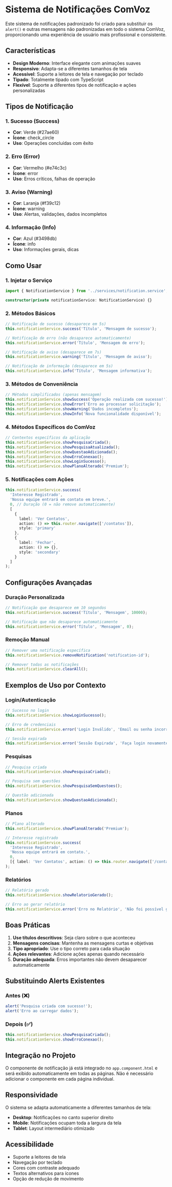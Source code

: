 # Sistema de Notificações ComVoz

Este sistema de notificações padronizado foi criado para substituir os `alert()` e outras mensagens não padronizadas em todo o sistema ComVoz, proporcionando uma experiência de usuário mais profissional e consistente.

## Características

- **Design Moderno**: Interface elegante com animações suaves
- **Responsivo**: Adapta-se a diferentes tamanhos de tela
- **Acessível**: Suporte a leitores de tela e navegação por teclado
- **Tipado**: Totalmente tipado com TypeScript
- **Flexível**: Suporte a diferentes tipos de notificação e ações personalizadas

## Tipos de Notificação

### 1. Sucesso (Success)
- **Cor**: Verde (#27ae60)
- **Ícone**: check_circle
- **Uso**: Operações concluídas com êxito

### 2. Erro (Error)
- **Cor**: Vermelho (#e74c3c)
- **Ícone**: error
- **Uso**: Erros críticos, falhas de operação

### 3. Aviso (Warning)
- **Cor**: Laranja (#f39c12)
- **Ícone**: warning
- **Uso**: Alertas, validações, dados incompletos

### 4. Informação (Info)
- **Cor**: Azul (#3498db)
- **Ícone**: info
- **Uso**: Informações gerais, dicas

## Como Usar

### 1. Injetar o Serviço

```typescript
import { NotificationService } from '../services/notification.service';

constructor(private notificationService: NotificationService) {}
```

### 2. Métodos Básicos

```typescript
// Notificação de sucesso (desaparece em 5s)
this.notificationService.success('Título', 'Mensagem de sucesso');

// Notificação de erro (não desaparece automaticamente)
this.notificationService.error('Título', 'Mensagem de erro');

// Notificação de aviso (desaparece em 7s)
this.notificationService.warning('Título', 'Mensagem de aviso');

// Notificação de informação (desaparece em 5s)
this.notificationService.info('Título', 'Mensagem informativa');
```

### 3. Métodos de Conveniência

```typescript
// Métodos simplificados (apenas mensagem)
this.notificationService.showSuccess('Operação realizada com sucesso!');
this.notificationService.showError('Erro ao processar solicitação');
this.notificationService.showWarning('Dados incompletos');
this.notificationService.showInfo('Nova funcionalidade disponível');
```

### 4. Métodos Específicos do ComVoz

```typescript
// Contextos específicos da aplicação
this.notificationService.showPesquisaCriada();
this.notificationService.showPesquisaAtualizada();
this.notificationService.showQuestaoAdicionada();
this.notificationService.showErroConexao();
this.notificationService.showLoginSucesso();
this.notificationService.showPlanoAlterado('Premium');
```

### 5. Notificações com Ações

```typescript
this.notificationService.success(
  'Interesse Registrado',
  'Nossa equipe entrará em contato em breve.',
  0, // Duração (0 = não remove automaticamente)
  [
    {
      label: 'Ver Contatos',
      action: () => this.router.navigate(['/contatos']),
      style: 'primary'
    },
    {
      label: 'Fechar',
      action: () => {},
      style: 'secondary'
    }
  ]
);
```

## Configurações Avançadas

### Duração Personalizada

```typescript
// Notificação que desaparece em 10 segundos
this.notificationService.success('Título', 'Mensagem', 10000);

// Notificação que não desaparece automaticamente
this.notificationService.error('Título', 'Mensagem', 0);
```

### Remoção Manual

```typescript
// Remover uma notificação específica
this.notificationService.removeNotification('notification-id');

// Remover todas as notificações
this.notificationService.clearAll();
```

## Exemplos de Uso por Contexto

### Login/Autenticação

```typescript
// Sucesso no login
this.notificationService.showLoginSucesso();

// Erro de credenciais
this.notificationService.error('Login Inválido', 'Email ou senha incorretos.');

// Sessão expirada
this.notificationService.error('Sessão Expirada', 'Faça login novamente.');
```

### Pesquisas

```typescript
// Pesquisa criada
this.notificationService.showPesquisaCriada();

// Pesquisa sem questões
this.notificationService.showPesquisaSemQuestoes();

// Questão adicionada
this.notificationService.showQuestaoAdicionada();
```

### Planos

```typescript
// Plano alterado
this.notificationService.showPlanoAlterado('Premium');

// Interesse registrado
this.notificationService.success(
  'Interesse Registrado',
  'Nossa equipe entrará em contato.',
  0,
  [{ label: 'Ver Contatos', action: () => this.router.navigate(['/contatos']) }]
);
```

### Relatórios

```typescript
// Relatório gerado
this.notificationService.showRelatorioGerado();

// Erro ao gerar relatório
this.notificationService.error('Erro no Relatório', 'Não foi possível gerar o relatório.');
```

## Boas Práticas

1. **Use títulos descritivos**: Seja claro sobre o que aconteceu
2. **Mensagens concisas**: Mantenha as mensagens curtas e objetivas
3. **Tipo apropriado**: Use o tipo correto para cada situação
4. **Ações relevantes**: Adicione ações apenas quando necessário
5. **Duração adequada**: Erros importantes não devem desaparecer automaticamente

## Substituindo Alerts Existentes

### Antes (❌)
```typescript
alert('Pesquisa criada com sucesso!');
alert('Erro ao carregar dados');
```

### Depois (✅)
```typescript
this.notificationService.showPesquisaCriada();
this.notificationService.showErroConexao();
```

## Integração no Projeto

O componente de notificação já está integrado no `app.component.html` e será exibido automaticamente em todas as páginas. Não é necessário adicionar o componente em cada página individual.

## Responsividade

O sistema se adapta automaticamente a diferentes tamanhos de tela:
- **Desktop**: Notificações no canto superior direito
- **Mobile**: Notificações ocupam toda a largura da tela
- **Tablet**: Layout intermediário otimizado

## Acessibilidade

- Suporte a leitores de tela
- Navegação por teclado
- Cores com contraste adequado
- Textos alternativos para ícones
- Opção de redução de movimento 